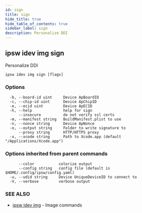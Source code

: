 ```yaml
---
id: sign
title: sign
hide_title: true
hide_table_of_contents: true
sidebar_label: sign
description: Personalize DDI
---
```

## ipsw idev img sign

Personalize DDI

```
ipsw idev img sign [flags]
```

### Options

```
  -b, --board-id uint     Device ApBoardID
  -c, --chip-id uint      Device ApChipID
  -e, --ecid uint         Device ApECID
  -h, --help              help for sign
      --insecure          do not verify ssl certs
  -m, --manifest string   BuildManifest.plist to use
  -n, --nonce string      Device ApNonce
  -o, --output string     Folder to write signature to
      --proxy string      HTTP/HTTPS proxy
  -x, --xcode string      Path to Xcode.app (default "/Applications/Xcode.app")
```

### Options inherited from parent commands

```
      --color           colorize output
      --config string   config file (default is $HOME/.config/ipsw/config.yaml)
  -u, --udid string     Device UniqueDeviceID to connect to
  -V, --verbose         verbose output
```

### SEE ALSO

* [ipsw idev img](/docs/cli/ipsw/idev/img)	 - Image commands

